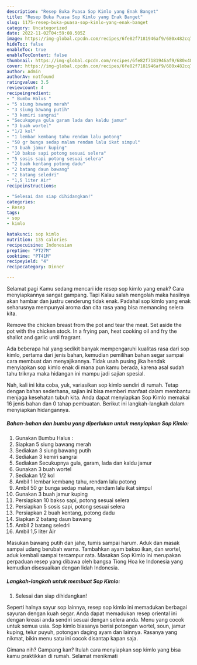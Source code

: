 ```yaml
---
description: "Resep Buka Puasa Sop Kimlo yang Enak Banget"
title: "Resep Buka Puasa Sop Kimlo yang Enak Banget"
slug: 1175-resep-buka-puasa-sop-kimlo-yang-enak-banget
category: Uncategorized
date: 2022-11-02T04:59:08.505Z
image: https://img-global.cpcdn.com/recipes/6fe82f7181946af9/680x482cq70/sop-kimlo-foto-resep-utama.jpg
hideToc: false
enableToc: true
enableTocContent: false
thumbnail: https://img-global.cpcdn.com/recipes/6fe82f7181946af9/680x482cq70/sop-kimlo-foto-resep-utama.jpg
cover: https://img-global.cpcdn.com/recipes/6fe82f7181946af9/680x482cq70/sop-kimlo-foto-resep-utama.jpg
author: Admin
authorAv: notfound
ratingvalue: 3.5
reviewcount: 4
recipeingredient:
- " Bumbu Halus "
- "5 siung bawang merah"
- "3 siung bawang putih"
- "3 kemiri sangrai"
- "Secukupnya gula garam lada dan kaldu jamur"
- "3 buah wortel"
- "1/2 kol"
- "1 lembar kembang tahu rendam lalu potong"
- "50 gr bunga sedap malam rendam lalu ikat simpul"
- "3 buah jamur kuping"
- "10 bakso sapi potong sesuai selera"
- "5 sosis sapi potong sesuai selera"
- "2 buah kentang potong dadu"
- "2 batang daun bawang"
- "2 batang seledri"
- "1,5 liter Air"
recipeinstructions:

- "Selesai dan siap dihidangkan!"
categories:
- Resep
tags:
- sop
- kimlo

katakunci: sop kimlo 
nutrition: 135 calories
recipecuisine: Indonesian
preptime: "PT27M"
cooktime: "PT41M"
recipeyield: "4"
recipecategory: Dinner

---
```



Selamat pagi Kamu sedang mencari ide resep sop kimlo yang enak? Cara menyiapkannya sangat gampang. Tapi Kalau salah mengolah maka hasilnya akan hambar dan justru cenderung tidak enak. Padahal sop kimlo yang enak seharusnya mempunyai aroma dan cita rasa yang bisa memancing selera kita.


Remove the chicken breast from the pot and tear the meat. Set aside the pot with the chicken stock. In a frying pan, heat cooking oil and fry the shallot and garlic until fragrant.

Ada beberapa hal yang sedikit banyak mempengaruhi kualitas rasa dari sop kimlo, pertama dari jenis bahan, kemudian pemilihan bahan segar sampai cara membuat dan menyajikannya. Tidak usah pusing jika hendak menyiapkan sop kimlo enak di mana pun kamu berada, karena asal sudah tahu triknya maka hidangan ini mampu jadi sajian spesial.


Nah, kali ini kita coba, yuk, variasikan sop kimlo sendiri di rumah. Tetap dengan bahan sederhana, sajian ini bisa memberi manfaat dalam membantu menjaga kesehatan tubuh kita. Anda dapat menyiapkan Sop Kimlo memakai 16 jenis bahan dan 0 tahap pembuatan. Berikut ini langkah-langkah dalam menyiapkan hidangannya.

<!--inarticleads1-->

##### Bahan-bahan dan bumbu yang diperlukan untuk menyiapkan Sop Kimlo:

1. Gunakan  Bumbu Halus :
1. Siapkan 5 siung bawang merah
1. Sediakan 3 siung bawang putih
1. Sediakan 3 kemiri sangrai
1. Sediakan Secukupnya gula, garam, lada dan kaldu jamur
1. Gunakan 3 buah wortel
1. Sediakan 1/2 kol
1. Ambil 1 lembar kembang tahu, rendam lalu potong
1. Ambil 50 gr bunga sedap malam, rendam lalu ikat simpul
1. Gunakan 3 buah jamur kuping
1. Persiapkan 10 bakso sapi, potong sesuai selera
1. Persiapkan 5 sosis sapi, potong sesuai selera
1. Persiapkan 2 buah kentang, potong dadu
1. Siapkan 2 batang daun bawang
1. Ambil 2 batang seledri
1. Ambil 1,5 liter Air


Masukan bawang putih dan jahe, tumis sampai harum. Aduk dan masak sampai udang berubah warna. Tambahkan ayam bakso ikan, dan wortel, aduk kembali sampai tercampur rata. Masakan Sop Kimlo ini merupakan perpaduan resep yang dibawa oleh bangsa Tiong Hoa ke Indonesia yang kemudian disesuaikan dengan lidah Indonesia. 

<!--inarticleads2-->

##### Langkah-langkah untuk membuat Sop Kimlo:


1. Selesai dan siap dihidangkan!

Seperti halnya sayur sop lainnya, resep sop kimlo ini memadukan berbagai sayuran dengan kuah segar. Anda dapat memadukan resep oriental ini dengan kreasi anda sendiri sesuai dengan selera anda. Menu yang cocok untuk semua usia. Sop kimlo biasanya berisi potongan wortel, soun, jamur kuping, telur puyuh, potongan daging ayam dan lainnya. Rasanya yang nikmat, bikin menu satu ini cocok disantap kapan saja. 

Gimana nih? Gampang kan? Itulah cara menyiapkan sop kimlo yang bisa kamu praktikkan di rumah. Selamat menikmati
